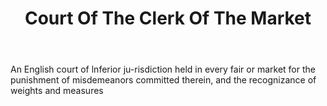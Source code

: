 ---
title: Court Of The Clerk Of The Market
letter: C
permalink: "/definitions/bld-court-of-the-clerk-of-the-market.html"
body: An English court of lnferior ju-risdiction held in every fair or market for
  the punishment of misdemeanors committed therein, and the recognizance of weights
  and measures
published_at: '2018-07-07'
source: Black's Law Dictionary 2nd Ed (1910)
layout: post
---